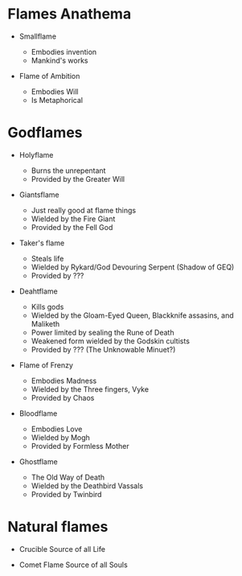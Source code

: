 # Flames Anathema

- Smallflame
  - Embodies invention
  - Mankind's works

- Flame of Ambition
  - Embodies Will
  - Is Metaphorical

# Godflames

- Holyflame
  - Burns the unrepentant
  - Provided by the Greater Will

- Giantsflame
  - Just really good at flame things
  - Wielded by the Fire Giant
  - Provided by the Fell God

- Taker's flame
  - Steals life
  - Wielded by Rykard/God Devouring Serpent (Shadow of GEQ)
  - Provided by ???

- Deahtflame
  - Kills gods
  - Wielded by the Gloam-Eyed Queen, Blackknife assasins, and Maliketh
  - Power limited by sealing the Rune of Death
  - Weakened form wielded by the Godskin cultists
  - Provided by ??? (The Unknowable Minuet?)

- Flame of Frenzy
  - Embodies Madness
  - Wielded by the Three fingers, Vyke
  - Provided by Chaos

- Bloodflame
  - Embodies Love
  - Wielded by Mogh
  - Provided by Formless Mother

- Ghostflame
  - The Old Way of Death
  - Wielded by the Deathbird Vassals
  - Provided by Twinbird

# Natural flames

- Crucible
  Source of all Life

- Comet Flame
  Source of all Souls